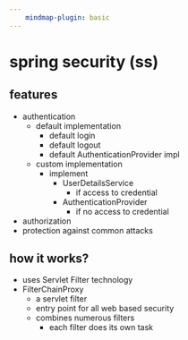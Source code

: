 ```yaml
---
	mindmap-plugin: basic
---
```


# spring security (ss)

## features
- authentication
   - default implementation
      - default login
      - default logout
      - default AuthenticationProvider impl
   - custom implementation
      - implement
         - UserDetailsService
            - if access to credential
         - AuthenticationProvider
            - if no access to credential
- authorization
- protection against common attacks

## how it works?
- uses Servlet Filter technology
- FilterChainProxy
   - a servlet filter
   - entry point for all web based security
   - combines numerous filters
      - each filter does its own task